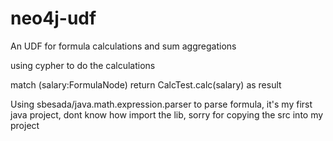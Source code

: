 # neo4j-udf
 An UDF for formula calculations and sum aggregations
 
 using cypher to do the calculations
 
 match (salary:FormulaNode) return CalcTest.calc(salary) as result
 
 Using sbesada/java.math.expression.parser to parse formula, it's my first java project, dont know how import the lib, sorry for copying the src into my project
